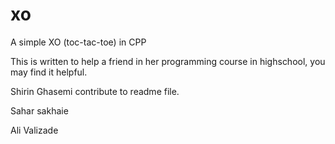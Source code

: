 # xo
A simple XO (toc-tac-toe) in CPP

This is written to help a friend in her programming course in highschool, you may find it helpful.

Shirin Ghasemi contribute to readme file.

Sahar sakhaie

Ali Valizade
